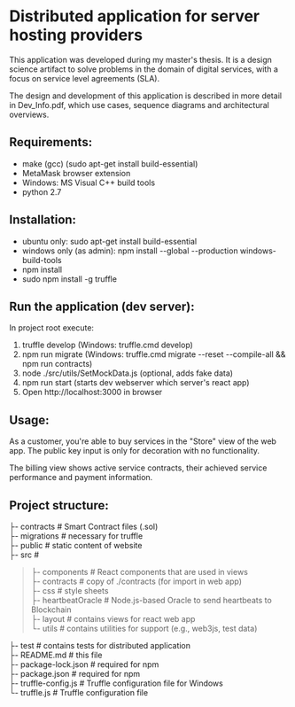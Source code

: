 # Distributed application for server hosting providers
This application was developed during my master's thesis. It is a design science artifact to
solve problems in the domain of digital services, with a focus on service level agreements (SLA).

The design and development of this application is described in more detail in Dev_Info.pdf, which
use cases, sequence diagrams and architectural overviews.

## Requirements:

- make (gcc) (sudo apt-get install build-essential)
- MetaMask browser extension
- Windows: MS Visual C++ build tools
- python 2.7

## Installation:
- ubuntu only: sudo apt-get install build-essential
- windows only (as admin):  npm install --global --production windows-build-tools
- npm install
- sudo npm install -g truffle

## Run the application (dev server):
In project root execute:
1. truffle develop (Windows: truffle.cmd develop)
2. npm run migrate (Windows: truffle.cmd migrate --reset --compile-all && npm run contracts)
3. node ./src/utils/SetMockData.js (optional, adds fake data)
4. npm run start (starts dev webserver which server's react app)
5. Open http://localhost:3000 in browser

## Usage:
As a customer, you're able to buy services in the "Store" view of the web app.
The public key input is only for decoration with no functionality.
 
The billing view shows active service contracts, their achieved service performance and payment information.


## Project structure:
├-  contracts                   # Smart Contract files (.sol)  
├-  migrations                  # necessary for truffle  
├-  public                      # static content of website  
├-  src                         #  
>   ├- components               # React components that are used in views  
>   ├- contracts                # copy of ./contracts (for import in web app)  
>   ├- css                      # style sheets  
>   ├- heartbeatOracle          # Node.js-based Oracle to send heartbeats to Blockchain  
>   ├- layout                   # contains views for react web app   
>   └- utils                    # contains utilities for support (e.g., web3js, test data) 

├-  test                        # contains tests for distributed application  
├-  README.md                   # this file  
├-  package-lock.json           # required for npm  
├-  package.json                # required for npm  
├-  truffle-config.js           # Truffle configuration file for Windows  
└-  truffle.js                  # Truffle configuration file
